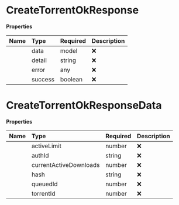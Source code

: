 # CreateTorrentOkResponse



**Properties**

| Name | Type | Required | Description |
| :-------- | :----------| :----------| :----------|
    | data | model | ❌ |  |
    | detail | string | ❌ |  |
    | error | any | ❌ |  |
    | success | boolean | ❌ |  |

# CreateTorrentOkResponseData



**Properties**

| Name | Type | Required | Description |
| :-------- | :----------| :----------| :----------|
    | activeLimit | number | ❌ |  |
    | authId | string | ❌ |  |
    | currentActiveDownloads | number | ❌ |  |
    | hash | string | ❌ |  |
    | queuedId | number | ❌ |  |
    | torrentId | number | ❌ |  |



